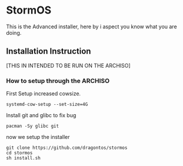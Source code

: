 # StormOS
This is the Advanced installer, here by i aspect you know what you are doing.

## Installation Instruction
[THIS IN INTENDED TO BE RUN ON THE ARCHISO]
### How to setup through the ARCHISO
First Setup increased cowsize.
```
systemd-cow-setup --set-size=4G
```
Install git and glibc to fix bug
```
pacman -Sy glibc git
```
now we setup the installer
```
git clone https://github.com/dragontos/stormos
cd stormos
sh install.sh
```
